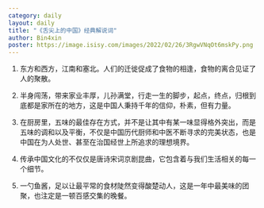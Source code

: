 ```yaml
---
category: daily
layout: daily
title: "《舌尖上的中国》经典解说词"
author: Bin4xin
poster: https://image.isisy.com/images/2022/02/26/3RgwVNqOt6mskPy.png
---
```




1. 东方和西方，江南和塞北。人们的迁徙促成了食物的相逢，食物的离合见证了人的聚散。

2. 半身闯荡，带来家业丰厚，儿孙满堂，行走一生的脚步，起点，终点，归根到底都是家所在的地方，这是中国人秉持千年的信仰，朴素，但有力量。

3. 在厨房里，五味的最佳存在方式，并不是让其中有某一味显得格外突出，而是五味的调和以及平衡，不仅是中国历代厨师和中医不断寻求的完美状态，也是中国在为人处世、甚至在治国经世上所追求的理想境界。

4. 传承中国文化的不仅仅是唐诗宋词京剧昆曲，它包含着与我们生活相关的每一个细节。

5. 一勺鱼酱，足以让最平常的食材陡然变得酸楚动人，这是一年中最美味的团聚，也注定是一顿百感交集的晚餐。